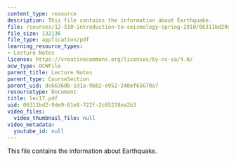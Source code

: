 ```yaml
---
content_type: resource
description: This file contains the information about Earthquake.
file: /courses/12-510-introduction-to-seismology-spring-2010/06311bd29de961e8722f2c65278ea2b3_lec17.pdf
file_size: 132136
file_type: application/pdf
learning_resource_types:
- Lecture Notes
license: https://creativecommons.org/licenses/by-nc-sa/4.0/
ocw_type: OCWFile
parent_title: Lecture Notes
parent_type: CourseSection
parent_uid: dc66360b-1d1a-9bb2-e952-248ef65670a7
resourcetype: Document
title: lec17.pdf
uid: 06311bd2-9de9-61e8-722f-2c65278ea2b3
video_files:
  video_thumbnail_file: null
video_metadata:
  youtube_id: null
---
```

This file contains the information about Earthquake.